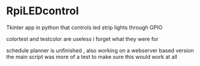 # RpiLEDcontrol
Tkinter app in python that controls led strip lights through GPIO

colortest and testcolor are useless i forget what they were for

schedule planner is unfinished , also working on a webserver based version
the main script was more of a test to make sure this would work at all
